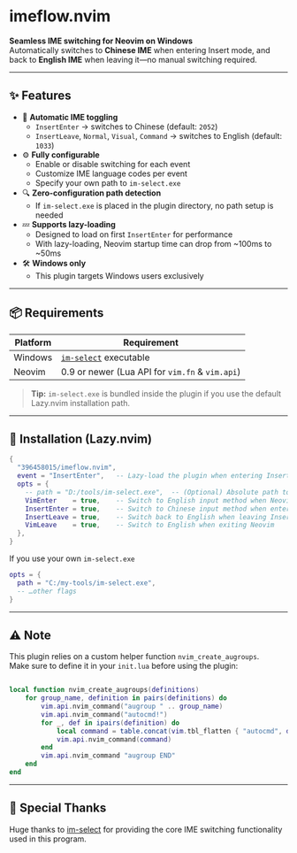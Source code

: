 # imeflow.nvim

**Seamless IME switching for Neovim on Windows**  
Automatically switches to **Chinese IME** when entering Insert mode, and back to **English IME** when leaving it—no manual switching required.

---

## ✨ Features

- 🔄 **Automatic IME toggling**
  - `InsertEnter` → switches to Chinese (default: `2052`)
  - `InsertLeave`, `Normal`, `Visual`, `Command` → switches to English (default: `1033`)
- ⚙️ **Fully configurable**
  - Enable or disable switching for each event
  - Customize IME language codes per event
  - Specify your own path to `im-select.exe`
- 🔍 **Zero-configuration path detection**
  - If `im-select.exe` is placed in the plugin directory, no path setup is needed
- 💤 **Supports lazy-loading**
  - Designed to load on first `InsertEnter` for performance
  - With lazy-loading, Neovim startup time can drop from ~100ms to ~50ms
- 🛠️ **Windows only**
  - This plugin targets Windows users exclusively

---

## 📦 Requirements

| Platform | Requirement                              |
| -------- | ---------------------------------------- |
| Windows  | [`im-select`](https://github.com/daipeihust/im-select) executable |
| Neovim   | 0.9 or newer (Lua API for `vim.fn` & `vim.api`) |

> **Tip:** `im-select.exe` is bundled inside the plugin if you use the default Lazy.nvim installation path.

---

## 🚀 Installation (Lazy.nvim)

```lua
{
  "396458015/imeflow.nvim",
  event = "InsertEnter",   -- Lazy-load the plugin when entering Insert mode for the first time
  opts = {
    -- path = "D:/tools/im-select.exe",  -- (Optional) Absolute path to im-select.exe if not using the default bundled one
    VimEnter    = true,    -- Switch to English input method when Neovim starts
    InsertEnter = true,    -- Switch to Chinese input method when entering Insert mode
    InsertLeave = true,    -- Switch back to English when leaving Insert mode
    VimLeave    = true,    -- Switch to English when exiting Neovim
  },
}
```

If you use your own `im-select.exe`

```lua
opts = {
  path = "C:/my-tools/im-select.exe",
  -- …other flags
}
```

---

## ⚠️ Note

This plugin relies on a custom helper function `nvim_create_augroups`.  
Make sure to define it in your `init.lua` before using the plugin:

```lua

local function nvim_create_augroups(definitions)
    for group_name, definition in pairs(definitions) do
        vim.api.nvim_command("augroup " .. group_name)
        vim.api.nvim_command("autocmd!")
        for _, def in ipairs(definition) do
            local command = table.concat(vim.tbl_flatten { "autocmd", def }, " ")
            vim.api.nvim_command(command)
        end
        vim.api.nvim_command "augroup END"
    end
end
```

---

## 🙏 Special Thanks

Huge thanks to [im-select](https://github.com/daipeihust/im-select) for providing the core IME switching functionality used in this program.

